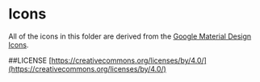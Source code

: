 # Icons
All of the icons in this folder are derived from the 
[Google Material Design Icons](https://github.com/google/material-design-icons).

##LICENSE
[https://creativecommons.org/licenses/by/4.0/](https://creativecommons.org/licenses/by/4.0/)